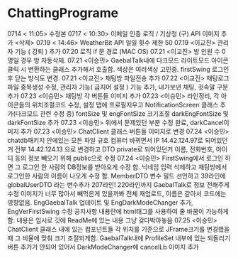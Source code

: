 # ChattingPrograme

0714 < 11:05> 수정본 
0717 < 10:30> 이메일 인증 로직 / 기상청 (구) API 이미지 추가  <삭제>
07.19 < 14:46> WeatherBit API 일일 횟수 제한 50 
07.19 <이교진> 관리자 기능 ( 강퇴 ) 추가 
07.20 <Weather Class > 로직 if 문 경로 (MAC OS)
07.21 <이교진> 방 인원 수 0명일 경우 방 자동삭제.
07.21 <이승민> GaebalTalk내에 다크모드 라이트모드 아이콘 클릭 시 변환하는 클래스 추가해서 호출함. 색상은 여러색상 고민중. firstSwing                 로그인 후 닫는 방식도 변경.
07.21 <이교진> 채팅방 파일전송 추가
07.22 <이교진> 채팅로그 파일 중복생성 수정, 관리자 기능( 금지어 설정 )  기능 추가, 내가보낸 채팅, 귓속말 구분 추가
07.23 <이승민> 채팅방 각 버튼들 이미지 추가
07.23 <이승민> 라인정리, 각 아이콘들의 위치조절코드 수정, 설정 탭에 프로필지우고 NotificationScreen 클래스 추가(다크모드 관련 수정 중)
              fontSize 및 engFontSize 크기조절
              darkEngFontSize 및 darkFontSize 추가
07.23 <이승민> 위에서 문제있던 부분 수정 완료, darkCancel이미지 추가
07.23 <이승민> ChatClient 클래스 버튼들 이미지로 변경
07.24 <이승민> chatdb패키지 안에있는 모든 파일 규호 컴퓨터 바뀌면서 IP 14.42.124.97로 되어있던거 전부 14.42.124.13 으로 변경하고 DTO                 private로 되어있던거 이름, 전화번호, 아이디 등의 정보 빼오기 위해 public으로 수정
07.24 <이승민> FirstSwing에서 로그인 하면 그 로그인 한 사람의 DB정보를 받아오게 수정 함.
              닉네임 입력 삭제하고 채팅방에서 로그인한 사람의 이름이 나오게 수정 함.
              MemberDTO 변수 필드 선언하고 39라인에 globalUserDTO 라는 변수추가
              207라인! 220라인까지 GaebalTalk로 정보 전해주게 수정
              이미지가 너무 많아서 빼먹은게 있을까봐 전체 재업로드, 이름은 같아서 코드에는 영향없음.
              EngGaebalTalk 업데이트 및 EngDarkModeChanger 추가, EngVerFirstSwing 수정
              공지사항 내용란에 html태그를 사용하여 줄 바꿈이 가능하게 함.
              내용은 임시로 깃에 ReadMe에 있는 내용 그냥 갖다박아놓음
07.25 <이승민> ChatClient 클래스 내에 있는 컴포넌트들 각 위치를 기준으로 JFrame크기를 변경했을 때 그 비율에 맞춰 크기 조절되게함.
              GaebalTalk내에 ProfileSet 내부에 있는 되돌리기 버튼 추가가 안되어 있어서 DarkModeChanger에 cancelLb 이미지 추가
